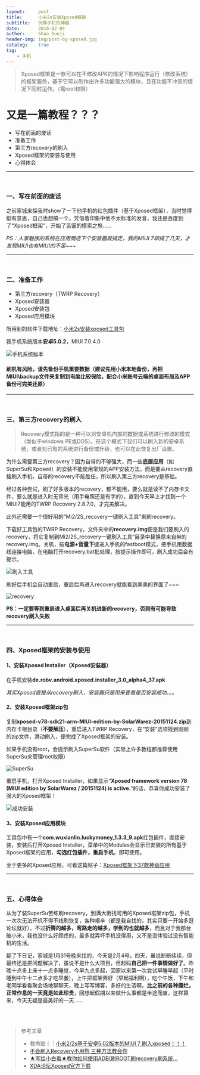 ```yaml
---
layout:     post
title:      小米2s安装Xposed框架
subtitle:   折腾手机的神器
date:       2016-02-04
author:     Shao Guoji
header-img: img/post-bg-xposed.jpg
catalog:    true
tag:
    - 手机
---
```


> Xposed框架是一款可以在不修改APK的情况下影响程序运行（修改系统）的框架服务，基于它可以制作出许多功能强大的模块，且在功能不冲突的情况下同时运作。（需root权限）

# 又是一篇教程？？？

* 写在前面的废话
* 准备工作
* 第三方recovery的刷入
* Xposed框架的安装与使用
* 心得体会

---
<br/>

### 一、写在前面的废话

之前家城来探我时show了一下他手机的红包插件（基于Xposed框架），当时觉得挺有意思，自己也想搞一个。凭借着印象中他不太标准的发音，我还是百度到了“Xposed框架”，开始了苦逼的摸索之旅……

*PS：人家魅族的系统在应用商店下个安装器就搞定，我的MIUI 7却搞了几天，才发现MIUI也有MIUI的不足~~~*

---
<br/>

### 二、准备工作

* 第三方recovery（TWRP Recovery）
* Xposed安装器
* Xposed安装包
* Xposed应用模块

所用到的软件下载地址：[小米2s安装xposed工具包](http://pan.baidu.com/s/1sk68nlr)

我手机系统版本**安卓5.0.2**，MIUI 7.0.4.0

![手机系统版本](http://img1.buy.ijinshan.com/weibo_img/2016/2/4/20/1/r1454587278919633505712.png)

#### 刷机有风险，请先备份手机重要数据（建议先用小米本地备份，再把MIUI\backup文件夹复制到电脑比较保险，配合小米账号云端的桌面布局及APP备份可完美还原）

---
<br/>

### 三、第三方recovery的刷入

> Recovery模式指的是一种可以对安卓机内部的数据或系统进行修改的模式（类似于windows PE或DOS）。在这个模式下我们可以刷入新的安卓系统，或者对已有的系统进行备份或升级，也可以在此恢复出厂设置。          

为什么需要第三方recovery？因为自带的不够强大，而一些**底层应用**（如SuperSu和Xposed）的安装不能使用常规的APP安装方法，而是要从recovery直接刷入手机，自带的recovery不能胜任，所以刷入第三方recovery是基础。

经过各种尝试，刷了好多版本的recovery，都不能用，要么就是读不了内存卡文件，要么就是进入时无背光（用手电照还是有字的），直到今天早上才找到一个MIUI7能用的TWRP Recovery 2.8.7.0，才完美解决。

此外还需要一个很好用的“Mi2/2S_recovery一键刷入工具”来刷recovery。

下载好工具包的TWRP Recovery，文件夹中的**recovery.img**便是我们要刷入的recovery，将它复制到Mi2/2S_recovery一键刷入工具”目录中替换原来自带的recovery.img。关机，按**电源+音量下**键进入手机的fastboot模式，把手机用数据线连接电脑，在电脑打开recovery.bat批处理，按提示操作即可，刷入成功后会有提示。

![刷入工具](http://img1.buy.ijinshan.com/weibo_img/2016/2/4/20/46/r1454590006627018960906.png)

刷好后手机会自动重启，重启后再进入recovery就能看到美美的界面了~~~

![recovery](http://static.oneplus.cn/data/attachment/forum/201501/18/152455zyx0675zv88k0il9.png)

**PS：一定要等到重启进入桌面后再关机进新的recovery，否则有可能导致recovery刷入失败**

---
<br/>

### 四、Xposed框架的安装与使用

#### 1、安装Xposed Installer（Xposed安装器）

在手机安装**de.robv.android.xposed.installer_3.0_alpha4_37.apk**

*其实Xposed直接从recovery刷入，安装器只是用来查看是否安装成功。。。*

#### 2、安装Xposed框架zip包

复制**xposed-v78-sdk21-arm-MIUI-edition-by-SolarWarez-20151124.zip**到内存卡根目录（**不要解压**），重启进入TWRP Recovery，在“安装”选项找到刚刚的zip文件，滑动刷入，便完成了Xposed框架的安装。

如果手机没有root，会提示刷入SuperSu软件（实际上许多教程都推荐使用SuperSu来管理root权限）

![SuperSu](http://img1.buy.ijinshan.com/weibo_img/2016/2/4/21/38/r1454593115119003580897.png)

重启手机，打开Xposed Installer，如果显示“**Xposed framework version 78 (MIUI edition by SolarWarez / 20151124) is active.**”的话，恭喜你成功安装了强大的Xposed框架！

![成功安装](http://img1.buy.ijinshan.com/weibo_img/2016/2/4/21/35/r1454592929738019232451.png)

#### 3、安装Xposed应用模块

工具包中有一个**com.wuxianlin.luckymoney_1.3.3_9.apk**红包插件，直接安装，安装后打开Xposed Installer，菜单中的Modules会显示已安装的所有基于Xposed框架的应用，**勾选红包插件，重启手机**，即可使用。

至于更多的Xposed应用，可看这篇帖子：[Xposed框架下37款神级应用](http://www.52pojie.cn/thread-446465-1-1.html)

---
<br/>

### 五、心得体会

从为了装SuperSu苦练刷recovery，到满大街找可用的Xposed框架zip包，手机一次次无法开机不得不线刷恢复，各种艰辛（都是我自找的，其实只要一开始多逛论坛就好），不过**折腾的越多，弯路走的越多，学到的也就越多**，而且对于我那台破小米，我也没什么好顾虑的，最多就弄坏手机没得用，又不是没体验过没有智能机的生活。

翻了下日记，家城是1月31号晚来找的，今天是2月4号，四天，虽说断断续续，但最终还是把问题解决了，虽说不是什么大项目，但起码**自己把一件事情做好了**。昨晚十点多上床十一点多睡觉，今早九点多起，回家以来第一次尝试早睡早起（平时睡到中午十二点多才吃早餐），上午把框架弄好（早起福利啊），吃个午饭，下午和老同学看看聚会场地聊聊天，晚上写写博客，多好的生活啊，**比之前的各种糜烂，正常作息的一天竟是如此珍贵**，回想起假期以来做什么事都是半途而废，这样算来，今天无疑是最美好的一天……

<br/>
<br/>

> 参考文章
> 
> * 救命贴！：[小米2/2s基于安卓5.02版本的MIUI 7 刷入xposed！！！](http://www.miui.com/thread-3151737-1-1.html)
> * [不会刷入Recovery不用愁 三种方法教会你](http://android.tgbus.com/Android/yizhi/201412/511888.shtml)
> * [★写给小白看★教你如何使用ADB(刷ROOT刷recovery刷系统...](http://www.oneplusbbs.com/forum.php?mod=viewthread&tid=315970)
> * [XDA论坛Xposed官方下载](http://forum.xda-developers.com/showthread.php?t=3034811)







